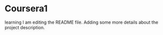 # Coursera1
learning
I am editing the README file. Adding some more details about the project description.
